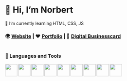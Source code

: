 # 👋 Hi, I’m Norbert
🌱 I’m currently learning HTML, CSS, JS

### 🌍 <a href="https://red-cat.hu">Website</a> | ❤️ <a href="https://red-cat.hu/portfolio">Portfolio</a> | 🪪 <a href="https://id.red-cat.hu/nn/">Digital Businesscard</a>


<a href="https://red-cat.hu"><img src="https://red-cat.hu/img/logo.webp" alt=""></a>

            
          

### 🤖 Languages and Tools


<img align="left" width="40px" src="https://cdn.jsdelivr.net/gh/devicons/devicon/icons/css3/css3-plain-wordmark.svg" />
<img align="left" width="40px" src="https://cdn.jsdelivr.net/gh/devicons/devicon/icons/sass/sass-original.svg" />

<img align="left" width="40px" src="https://cdn.jsdelivr.net/gh/devicons/devicon/icons/javascript/javascript-original.svg" />
<img align="left" width="40px" src="https://cdn.jsdelivr.net/gh/devicons/devicon/icons/typescript/typescript-original.svg" />
<img align="left" width="40px" src="https://cdn.jsdelivr.net/gh/devicons/devicon/icons/react/react-original.svg" />
          
          
<img align="left" width="40px" src="https://cdn.jsdelivr.net/gh/devicons/devicon/icons/php/php-original.svg" />
<img align="left" width="40px" src="https://cdn.jsdelivr.net/gh/devicons/devicon/icons/mysql/mysql-original.svg" />
          
          
          
<img align="left" width="40px" src="https://cdn.jsdelivr.net/gh/devicons/devicon/icons/vscode/vscode-original.svg" />
<img align="left" width="40px" src="https://cdn.jsdelivr.net/gh/devicons/devicon/icons/git/git-original.svg" />
          
          
          
          
